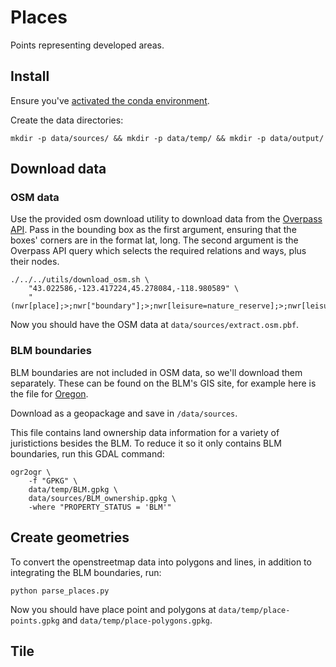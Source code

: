 # Places

Points representing developed areas.

## Install

Ensure you've [activated the conda environment](../../README.md#building-datasets).

Create the data directories:

```
mkdir -p data/sources/ && mkdir -p data/temp/ && mkdir -p data/output/
```

## Download data

### OSM data

Use the provided osm download utility to download data from the [Overpass API](https://wiki.openstreetmap.org/wiki/Overpass_API). Pass in the bounding box as the first argument, ensuring that the boxes' corners are in the format lat, long. The second argument is the Overpass API query which selects the required relations and ways, plus their nodes.

```
./../../utils/download_osm.sh \
    "43.022586,-123.417224,45.278084,-118.980589" \
    "(nwr[place];>;nwr["boundary"];>;nwr[leisure=nature_reserve];>;nwr[leisure=park];>;nwr[leisure=dog_park];>;)"
```

Now you should have the OSM data at `data/sources/extract.osm.pbf`.

### BLM boundaries

BLM boundaries are not included in OSM data, so we'll download them separately. These can be found on the BLM's GIS site, for example here is the file for [Oregon](https://gbp-blm-egis.hub.arcgis.com/datasets/BLM-EGIS::blm-or-management-ownership-dissolve-polygon-hub/about_).

Download as a geopackage and save in `/data/sources`.

This file contains land ownership data information for a variety of juristictions besides the BLM. To reduce it so it only contains BLM boundaries, run this GDAL command:

```
ogr2ogr \
    -f "GPKG" \
    data/temp/BLM.gpkg \
    data/sources/BLM_ownership.gpkg \
    -where "PROPERTY_STATUS = 'BLM'"
```

## Create geometries

To convert the openstreetmap data into polygons and lines, in addition to integrating the BLM boundaries, run:

```
python parse_places.py
```

Now you should have place point and polygons at `data/temp/place-points.gpkg` and `data/temp/place-polygons.gpkg`.

## Tile
